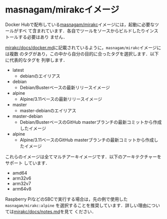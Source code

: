 # masnagam/mirakcイメージ

Docker Hubで配布している[masnagam/mirakc]イメージには，起動に必要なツールがすべ
て含まれています．各自でツールをソースからビルドしたりインストールする必要はあり
ません．

[mirakc/docs/docker.md]に記載されているように，`masnagam/mirakc`イメージには複数
のタグがあり，この中から自分の目的に合ったタグを選択します．以下に代表的なタグを
列挙します．

* latest
  * debianのエイリアス
* debian
  * Debian/Busterベースの最新リリースイメージ
* alpine
  * Alpine/3.11ベースの最新リリースイメージ
* master
  * master-debianのエイリアス
* master-debian
  * Debian/BusterベースのGitHub masterブランチの最新コミットから作成したイメージ
* alpine
  * Alpine/3.11ベースのGitHub masterブランチの最新コミットから作成したイメージ

これらのイメージは全てマルチアーキイメージです．以下のアーキテクチャーをサポート
しています．

* amd64
* arm32v6
* arm32v7
* arm64v8

Raspberry PiなどのSBCで実行する場合は，先の例で使用した`masnagam/mirakc:alpine`
を選択することを推奨しています．詳しい理由については[mirakc/docs/notes.md]を見て
ください．

[masnagam/mirakc]: https://hub.docker.com/repository/docker/masnagam/mirakc
[mirakc/docs/docker.md]: https://github.com/masnagam/mirakc/blob/master/docs/docker.md#pre-built-images-in-dockerhub
[mirakc/docs/notes.md]: https://github.com/masnagam/mirakc/blob/master/docs/notes.md#mirakc-leaks-memory
